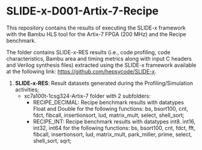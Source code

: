 # SLIDE-x-D001-Artix-7-Recipe
This repository contains the results of executing the SLIDE-x framework with the Bambu HLS tool for the Artix-7 FPGA (200 MHz) and the Recipe benchmark. 

The folder contains SLIDE-x-RES results (i.e., code profiling, code characteristics, Bambu area and timing metrics along with input C headers and Verilog synthesis files) extracted using the SLIDE-x framework available at the following link: https://github.com/hepsycode/SLIDE-x.

1. **SLIDE-x-RES**: Result datasets generated during the Profiling/Simulation activities;
    - xc7a100t-1csg324-Artix-7 folder with 2 subfolders:
      - RECIPE_DECIMAL: Recipe benchmark results with datatypes Float and Double for the following functions: bs, bsort100, cnt, fdct, fibcall, insertionsort, lud, matrix_mult, select, shell_sort;
      - RECIPE_INT: Recipe benchmark results with datatypes int8. int16, int32, int64 for the following functions: bs, bsort100, cnt, fdct, fft, fibcall, insertionsort, lud, matrix_mult, park_miller, prime, select, shell_sort, sqrt;
